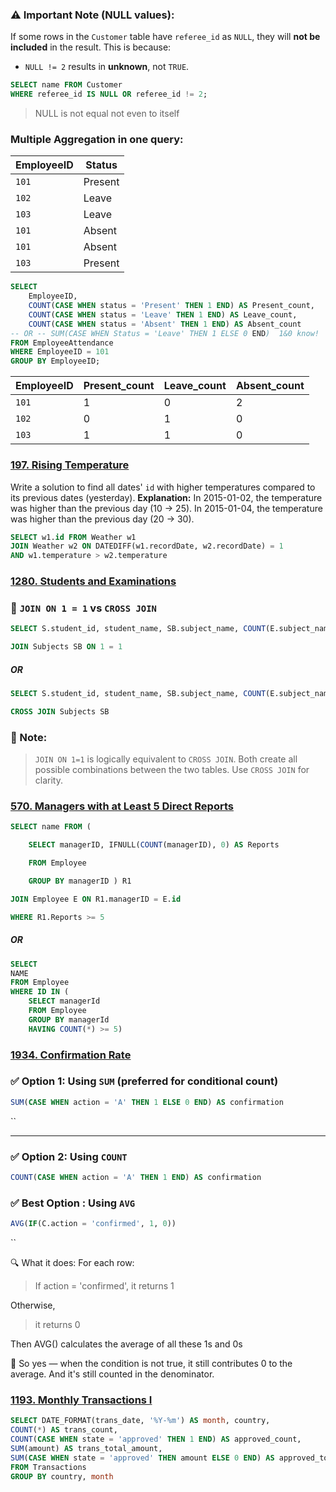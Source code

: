 
### ⚠️ Important Note (NULL values):

If some rows in the `Customer` table have `referee_id` as `NULL`, they will **not be included** in the result. This is because:

- `NULL != 2` results in **unknown**, not `TRUE`.

```sql
SELECT name FROM Customer
WHERE referee_id IS NULL OR referee_id != 2;
```

> NULL is not equal not even to itself

### Multiple Aggregation in one query:

| EmployeeID | Status  |
| ---------- | ------- |
| `101`      | Present |
| `102`      | Leave   |
| `103`      | Leave   |
| `101`      | Absent  |
| `101`      | Absent  |
| `103`      | Present |


```sql
SELECT
	EmployeeID,
    COUNT(CASE WHEN status = 'Present' THEN 1 END) AS Present_count,
    COUNT(CASE WHEN status = 'Leave' THEN 1 END) AS Leave_count,
	COUNT(CASE WHEN status = 'Absent' THEN 1 END) AS Absent_count
-- OR -- SUM(CASE WHEN Status = 'Leave' THEN 1 ELSE 0 END)	1&0 know!
FROM EmployeeAttendance
WHERE EmployeeID = 101
GROUP BY EmployeeID;
```


| EmployeeID | Present_count | Leave_count | Absent_count |
| ---------- | ------------- | ----------- | ------------ |
| `101`      | 1             | 0           | 2            |
| `102`      | 0             | 1           | 0            |
| `103`      | 1             | 1           | 0            |
  

### [197. Rising Temperature](https://leetcode.com/problems/rising-temperature/)

Write a solution to find all dates' `id` with higher temperatures compared to its previous dates (yesterday).
**Explanation:** 
In 2015-01-02, the temperature was higher than the previous day (10 -> 25).
In 2015-01-04, the temperature was higher than the previous day (20 -> 30).

```sql
SELECT w1.id FROM Weather w1
JOIN Weather w2 ON DATEDIFF(w1.recordDate, w2.recordDate) = 1 
AND w1.temperature > w2.temperature
```



### [1280. Students and Examinations](https://leetcode.com/problems/students-and-examinations/)

### 🔄 `JOIN ON 1 = 1` vs `CROSS JOIN`

```sql
SELECT S.student_id, student_name, SB.subject_name, COUNT(E.subject_name) AS attended_exams FROM Students S

JOIN Subjects SB ON 1 = 1
```

##### OR

```sql
SELECT S.student_id, student_name, SB.subject_name, COUNT(E.subject_name) AS attended_exams FROM Students S

CROSS JOIN Subjects SB 
```

### 📝  Note:

> `JOIN ON 1=1` is logically equivalent to `CROSS JOIN`. Both create all possible combinations between the two tables. Use `CROSS JOIN` for clarity.



### [570. Managers with at Least 5 Direct Reports](https://leetcode.com/problems/managers-with-at-least-5-direct-reports/)

```sql
SELECT name FROM (

    SELECT managerID, IFNULL(COUNT(managerID), 0) AS Reports

    FROM Employee

    GROUP BY managerID ) R1

JOIN Employee E ON R1.managerID = E.id

WHERE R1.Reports >= 5
```

##### OR

```sql
SELECT 
NAME
FROM Employee
WHERE ID IN (
    SELECT managerId
    FROM Employee
    GROUP BY managerId
    HAVING COUNT(*) >= 5)
```


### [1934. Confirmation Rate](https://leetcode.com/problems/confirmation-rate/)

### ✅ Option 1: Using `SUM` (preferred for conditional count)

```sql
SUM(CASE WHEN action = 'A' THEN 1 ELSE 0 END) AS confirmation
```
``

---

### ✅ Option 2: Using `COUNT`
```sql
COUNT(CASE WHEN action = 'A' THEN 1 END) AS confirmation
```


### ✅ Best Option : Using `AVG`

```sql
AVG(IF(C.action = 'confirmed', 1, 0))
```
``

🔍 What it does:
For each row:

> If action = 'confirmed', it returns 1

Otherwise, 

> it returns 0

Then AVG() calculates the average of all these 1s and 0s

📌 So yes — when the condition is not true, it still contributes 0 to the average.
And it's still counted in the denominator.



### [1193. Monthly Transactions I](https://leetcode.com/problems/monthly-transactions-i/)

```sql
SELECT DATE_FORMAT(trans_date, '%Y-%m') AS month, country,
COUNT(*) AS trans_count,
COUNT(CASE WHEN state = 'approved' THEN 1 END) AS approved_count,
SUM(amount) AS trans_total_amount,
SUM(CASE WHEN state = 'approved' THEN amount ELSE 0 END) AS approved_total_amount
FROM Transactions
GROUP BY country, month
```

